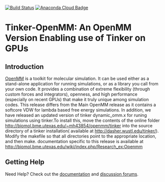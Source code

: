 [![Build Status](https://travis-ci.org/pandegroup/openmm.svg?branch=master)](https://travis-ci.org/pandegroup/openmm)
[![Anaconda Cloud Badge](https://anaconda.org/omnia/openmm/badges/downloads.svg)](https://anaconda.org/omnia/openmm)

# Tinker-OpenMM: An OpenMM Version Enabling use of Tinker on GPUs

<H2><B>Introduction</B></H2>

[OpenMM](http://openmm.org) is a toolkit for molecular simulation. It can be used either as a stand-alone application for running simulations, or as a library you call from your own code. It
provides a combination of extreme flexibility (through custom forces and integrators), openness, and high performance (especially on recent GPUs) that make it truly unique among simulation codes.  This release differs from the 
Main OpenMM release as it contains a softcore VDW for lambda based free energy 
simulations. In addition, we have released an updated version of tinker dynamic_omm.x for
runing simulations using tinker.To install this, move the contents of the online folder http://biomol.bme.utexas.edu/~mh43854/openmm/tinker
 into the source directory of a tinker installation( available at http://dasher.wustl.edu/tinker/).
 Modify the makefile so that all directories point to the appropriate location,
 and then make. documentation specific to this release is available at http://biomol.bme.utexas.edu/wiki/index.php/Research_ex:Openmm

<H2><B>Getting Help</B></H2>

Need Help? Check out the [documentation](http://docs.openmm.org/) and [discussion forums](https://simtk.org/forums/viewforum.php?f=161).
